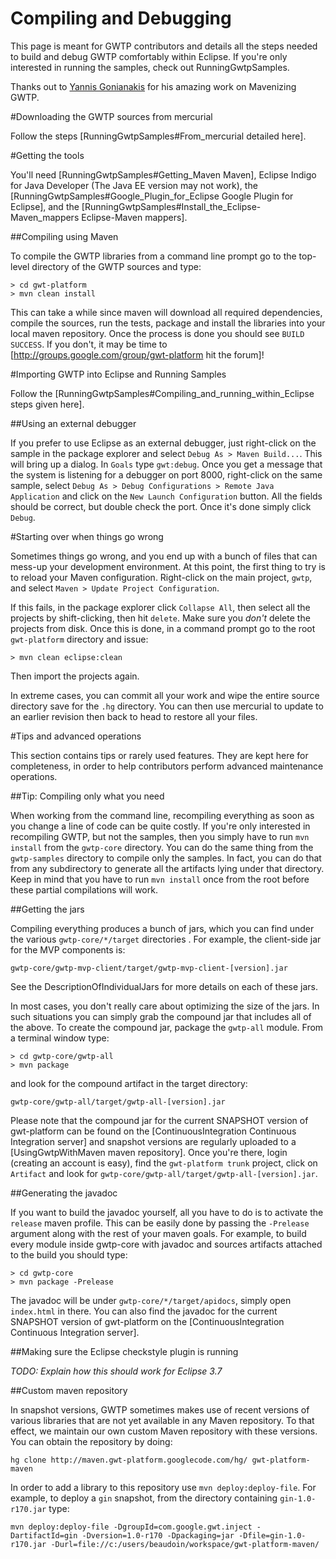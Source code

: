 # Compiling and Debugging

This page is meant for GWTP contributors and details all the steps needed to build and debug GWTP comfortably within Eclipse. If you're only interested in running the samples, check out RunningGwtpSamples.

Thanks out to [Yannis Gonianakis](http://jgonian.wordpress.com/) for his amazing work on Mavenizing GWTP.

#Downloading the GWTP sources from mercurial

Follow the steps [RunningGwtpSamples#From_mercurial detailed here].

#Getting the tools

You'll need [RunningGwtpSamples#Getting_Maven Maven], Eclipse Indigo for Java Developer (The Java EE version may not work), the [RunningGwtpSamples#Google_Plugin_for_Eclipse Google Plugin for Eclipse], and the [RunningGwtpSamples#Install_the_Eclipse-Maven_mappers Eclipse-Maven mappers].

##Compiling using Maven

To compile the GWTP libraries from a command line prompt go to the top-level directory of the GWTP sources and type:
```
> cd gwt-platform
> mvn clean install
```
This can take a while since maven will download all required dependencies, compile the sources, run the tests, package and install the libraries into your local maven repository. Once the process is done you should see `BUILD SUCCESS`. If you don't, it may be time to [http://groups.google.com/group/gwt-platform hit the forum]!

#Importing GWTP into Eclipse and Running Samples

Follow the [RunningGwtpSamples#Compiling_and_running_within_Eclipse steps given here].

##Using an external debugger

If you prefer to use Eclipse as an external debugger, just right-click on the sample in the package explorer and select `Debug As > Maven Build...`. This will bring up a dialog. In `Goals` type `gwt:debug`. Once you get a message that the system is listening for a debugger on port 8000, right-click on the same sample, select `Debug As > Debug Configurations > Remote Java Application` and click on the `New Launch Configuration` button. All the fields should be correct, but double check the port. Once it's done simply click `Debug`.

#Starting over when things go wrong

Sometimes things go wrong, and you end up with a bunch of files that can mess-up your development environment. At this point, the first thing to try is to reload your Maven configuration. Right-click on the main project, `gwtp`, and select `Maven > Update Project Configuration`.

If this fails, in the package explorer click `Collapse All`, then select all the projects by shift-clicking, then hit `delete`. Make sure you _don't_ delete the projects from disk. Once this is done, in a command prompt go to the root `gwt-platform` directory and issue:
```
> mvn clean eclipse:clean
```
Then import the projects again.

In extreme cases, you can commit all your work and wipe the entire source directory save for the `.hg` directory. You can then use mercurial to update to an earlier revision then back to head to restore all your files.

#Tips and advanced operations

This section contains tips or rarely used features. They are kept here for completeness, in order to help contributors perform advanced maintenance operations.

##Tip: Compiling only what you need

When working from the command line, recompiling everything as soon as you change a line of code can be quite costly. If you're only interested in recompiling GWTP, but not the samples, then you simply have to run `mvn install` from the `gwtp-core` directory. You can do the same thing from the `gwtp-samples` directory to compile only the samples. In fact, you can do that from any subdirectory to generate all the artifacts lying under that directory. Keep in mind that you have to run `mvn install` once from the root before these partial compilations will work.

##Getting the jars

Compiling everything produces a bunch of jars, which you can find under the various `gwtp-core/*/target` directories . For example, the client-side jar for the MVP components is:
```
gwtp-core/gwtp-mvp-client/target/gwtp-mvp-client-[version].jar
```
See the DescriptionOfIndividualJars for more details on each of these jars.

In most cases, you don't really care about optimizing the size of the jars. In such situations you can simply grab the compound jar that includes all of the above.
To create the compound jar, package the `gwtp-all` module. From a terminal window type:
```
> cd gwtp-core/gwtp-all
> mvn package
```
and look for the compound artifact in the target directory:
```
gwtp-core/gwtp-all/target/gwtp-all-[version].jar
```

Please note that the compound jar for the current SNAPSHOT version of gwt-platform can be found on the [ContinuousIntegration Continuous Integration server] and snapshot versions are regularly uploaded to a [UsingGwtpWithMaven maven repository]. Once you're there, login (creating an account is easy), find the `gwt-platform trunk` project, click on `Artifact` and look for `gwtp-core/gwtp-all/target/gwtp-all-[version].jar`.

##Generating the javadoc

If you want to build the javadoc yourself, all you have to do is to activate the `release` maven profile. This can be easily done by passing the `-Prelease` argument along with the rest of your maven goals. For example, to build every module inside gwtp-core with javadoc and sources artifacts attached to the build you should type:
```
> cd gwtp-core
> mvn package -Prelease
```

The javadoc will be under `gwtp-core/*/target/apidocs`, simply open `index.html` in there. You can also find the javadoc for the current SNAPSHOT version of gwt-platform on the [ContinuousIntegration Continuous Integration server].

##Making sure the Eclipse checkstyle plugin is running

*TODO: Explain how this should work for Eclipse 3.7*

##Custom maven repository

In snapshot versions, GWTP sometimes makes use of recent versions of various libraries that are not yet available in any Maven repository. To that effect, we maintain our own custom Maven repository with these versions. You can obtain the repository by doing:
```
hg clone http://maven.gwt-platform.googlecode.com/hg/ gwt-platform-maven
```
In order to add a library to this repository use `mvn deploy:deploy-file`. For example, to deploy a `gin` snapshot, from the directory containing `gin-1.0-r170.jar` type:
```
mvn deploy:deploy-file -DgroupId=com.google.gwt.inject -DartifactId=gin -Dversion=1.0-r170 -Dpackaging=jar -Dfile=gin-1.0-r170.jar -Durl=file://c:/users/beaudoin/workspace/gwt-platform-maven/
```
